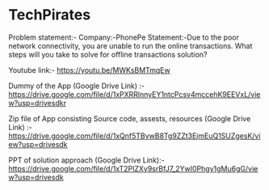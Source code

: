 # TechPirates

Problem statement:- Company:-PhonePe
                    Statement:-Due to the poor network connectivity, you are unable to run the online transactions.
                               What steps will you take to solve for offline transactions solution?


Youtube link:- https://youtu.be/MWKsBMTmqEw

Dummy of the App (Google Drive Link) :- https://drive.google.com/file/d/1xPXRRlnnyEY1ntcPcsv4mccehK9EEVxL/view?usp=drivesdkr

Zip file of App consisting Source code, assests, resources (Google Drive Link) :- https://drive.google.com/file/d/1xQnf5TBywB8Tg9ZZt3EjmEuQ1SUZgesK/view?usp=drivesdk

PPT of solution approach (Google Drive Link):- https://drive.google.com/file/d/1xT2PIZXy9srBfJ7_2YwI0Phgy1gMu6gG/view?usp=drivesdk
